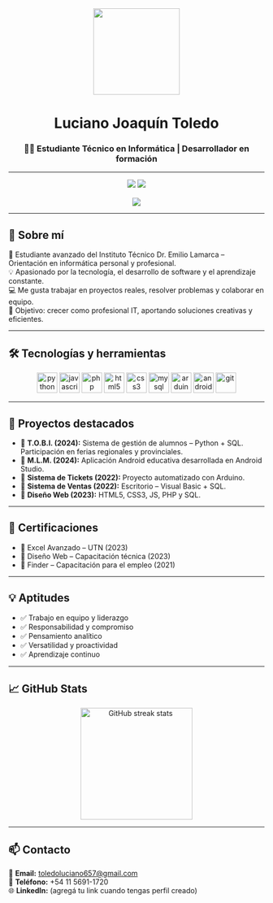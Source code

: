 <div align="center">
  <img height="170" src="https://media.giphy.com/media/hvRJCLFzcasrR4ia7z/giphy.gif" />
</div>

<div align="center">
  <h1>Luciano Joaquín Toledo</h1>
  <h3>👨‍💻 Estudiante Técnico en Informática | Desarrollador en formación</h3>
</div>

---

<div align="center">
  <img src="https://img.shields.io/badge/Email-toledoluciano657%40gmail.com-red?style=for-the-badge&logo=gmail&logoColor=white" />
  <img src="https://img.shields.io/badge/Ubicación-Lomas%20de%20Zamora-0077B5?style=for-the-badge&logo=google-maps&logoColor=white" />
</div>

<br/>

<div align="center">
  <img src="https://visitor-badge.laobi.icu/badge?page_id=toledoluciano657.toledoluciano657" />
</div>

---

## 💼 Sobre mí

📌 Estudiante avanzado del Instituto Técnico Dr. Emilio Lamarca – Orientación en informática personal y profesional.  
💡 Apasionado por la tecnología, el desarrollo de software y el aprendizaje constante.  
💻 Me gusta trabajar en proyectos reales, resolver problemas y colaborar en equipo.  
🎯 Objetivo: crecer como profesional IT, aportando soluciones creativas y eficientes.

---

## 🛠️ Tecnologías y herramientas

<div align="center">
  <img src="https://cdn.jsdelivr.net/gh/devicons/devicon/icons/python/python-original.svg" height="40" alt="python" />
  <img src="https://cdn.jsdelivr.net/gh/devicons/devicon/icons/javascript/javascript-original.svg" height="40" alt="javascript" />
  <img src="https://cdn.jsdelivr.net/gh/devicons/devicon/icons/php/php-original.svg" height="40" alt="php" />
  <img src="https://cdn.jsdelivr.net/gh/devicons/devicon/icons/html5/html5-original.svg" height="40" alt="html5" />
  <img src="https://cdn.jsdelivr.net/gh/devicons/devicon/icons/css3/css3-original.svg" height="40" alt="css3" />
  <img src="https://cdn.jsdelivr.net/gh/devicons/devicon/icons/mysql/mysql-original.svg" height="40" alt="mysql" />
  <img src="https://cdn.jsdelivr.net/gh/devicons/devicon/icons/arduino/arduino-original.svg" height="40" alt="arduino" />
  <img src="https://cdn.jsdelivr.net/gh/devicons/devicon/icons/androidstudio/androidstudio-original.svg" height="40" alt="android studio" />
  <img src="https://cdn.jsdelivr.net/gh/devicons/devicon/icons/git/git-original.svg" height="40" alt="git" />
</div>

---

## 🧪 Proyectos destacados

- 🔹 **T.O.B.I. (2024):** Sistema de gestión de alumnos – Python + SQL. Participación en ferias regionales y provinciales.
- 🔹 **M.L.M. (2024):** Aplicación Android educativa desarrollada en Android Studio.
- 🔹 **Sistema de Tickets (2022):** Proyecto automatizado con Arduino.
- 🔹 **Sistema de Ventas (2022):** Escritorio – Visual Basic + SQL.
- 🔹 **Diseño Web (2023):** HTML5, CSS3, JS, PHP y SQL.

---

## 📄 Certificaciones

- 🏅 Excel Avanzado – UTN (2023)  
- 🏅 Diseño Web – Capacitación técnica (2023)  
- 🏅 Finder – Capacitación para el empleo (2021)

---

## 💡 Aptitudes

- ✅ Trabajo en equipo y liderazgo  
- ✅ Responsabilidad y compromiso  
- ✅ Pensamiento analítico  
- ✅ Versatilidad y proactividad  
- ✅ Aprendizaje continuo  

---

## 📈 GitHub Stats

<div align="center">
  <img src="https://streak-stats.demolab.com?user=toledoluciano657&theme=dark&hide_border=false&border_radius=6&locale=es" height="220" alt="GitHub streak stats"/>
</div>

---

## 📫 Contacto

📧 **Email:** toledoluciano657@gmail.com  
📱 **Teléfono:** +54 11 5691-1720  
🌐 **LinkedIn:** (agregá tu link cuando tengas perfil creado)  
